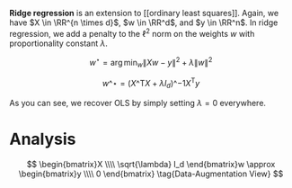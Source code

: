 **Ridge regression** is an extension to [[ordinary least squares]]. Again, we have $X \in \RR^{n \times d}$, $w \in \RR^d$, and $y \in \RR^n$. In ridge regression, we add a penalty to the $\ell^2$ norm on the weights $w$ with proportionality constant $\lambda$.

$$
w^\star = \arg\min_w \lVert Xw - y \rVert^2 + \lambda \lVert w \rVert^2
$$

$$
w\^\star = (X\^\mathsf{T}X + \lambda I_{d})\^{-1}X^\mathsf{T}y
$$

As you can see, we recover OLS by simply setting $\lambda = 0$ everywhere.

# Analysis



$$
\begin{bmatrix}X \\\\ \sqrt{\lambda} I_d \end{bmatrix}w \approx \begin{bmatrix}y \\\\ 0 \end{bmatrix} \tag{Data-Augmentation View}
$$